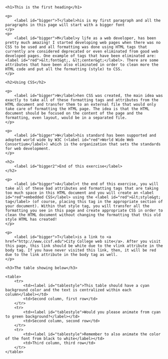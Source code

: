 <html>
<head>
	<meta charset="utf-8">
	<meta name="description" content="Mini Project 2 for the CNIT-132 class">
  	<meta name="keywords" content="HTML and CSS">
	<title>Mini Project 2</title>
	<link rel="stylesheet" type="text/css" href="miniproject2.css">
</head>

<body>

	<h1>This is the first heading</h1>

	<p>
		<label id="bigger">T</label>his is my first paragraph and all the paragraphs in this page will start with a bigger font
	</p>
	<p>
		<label id="bigger">M</label>y life as a web developer, has been pretty much amazing! I started developing web pages when there was no CSS to be used and all formatting was done using HTML tags that currently are considered deprecated or even eliminated from good web developed pages. One example of tags that have been eliminated are:<label id="red">&lt;font&gt;, &lt;center&gt;</label>. There are some attributes that have been also eliminated in order to clean more the HTML code and put all the formatting (style) to CSS.
	</p>

	<h2>Using CSS</h2>

	<p>
		<label id="bigger">W</label>hen CSS was created, the main idea was exactly to take all of these formatting tags and attributes from the HTML document and transfer them to an external file that would only take care of formatting the HTML page. The idea is that the HTML document should be focused on the content of the page and the formatting, even layout, would be in a separated file.
	</p>

	<p>
		<label id="bigger">W</label>his standard has been supported and adopted world wide by W3C (<label id="red">World Wide Web Consortium</label>) which is the organization that sets the standards for web development.
	</p>

	<h2>
		<label id="bigger2">End of this exercise</label>
	</h2>

	<p>
		<label id="bigger">A</label>t the end of this exercise, you will take all of these bad attributes and formatting tags that are taking too much space in this HTML document and you will create an <label id="red">embedded CSS</label> using the <label id="red">&lt;style&gt; tag</label> (of course, placing this tag in the appropriate section of your document). Within that style tag, you will transfer all the formatting you see in this page and create appropriate CSS in order to clean the HTML document without changing the formatting that this old style HTML has created!
	</p>

	<p>
		<label id="bigger">T</label>is a link to <a href="http://www.ccsf.edu">City College web site</a>. After you visit this page, this link should be white due to the vlink attribute in the body tag. If you have never visited this link, then, it will be red due to the link attribute in the body tag as well.
	</p>

	<h3>The table showing below</h3>

	<table>
		<tr>
			<td><label id="tablestyle">This table should have a cyan background color and the text is centralized within each column</label></td>
			<td>Second column, first row</td>
		</tr>
		<tr>
			<td><label id="tablestyle">Would you please animate from cyan to green background?</label></td>
			<td>Second column, second row</td>
		</tr>
		<tr>
			<td><label id="tablestyle">Remember to also animate the color of the font from black to white</label></td>
			<td>Third column, third row</td>
		</tr>
	</table>

</body>
</html>
